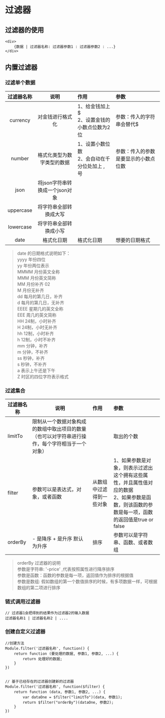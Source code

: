 # 过滤器

## 过滤器的使用
    <div>
        {数据 | 过滤器名称: 过滤器参数1 : 过滤器参数2 : ...}
    </div>

## 内置过滤器

### 过滤单个数据

| 过滤器名称 | 说明 | 作用 | 参数 |
|:-:|:-:|:-|:-|
| currency | 对金钱进行格式化 | 1、给金钱加上$ <br> 2、设置金钱的小数点位数为2位| 参数：传入的字符串会替代$ |
| number | 格式化类型为数字类型的数据 | 1、设置小数位数 <br> 2、会自动在千分位处加上 , 号 | 参数：传入的参数是要显示的小数点位数 |
| json | 将json字符串转换成一个json对象 |  |  |
| uppercase | 将字符串全部转换成大写 | | |
| lowercase | 将字符串全部转换成小写 |
| date | 格式化日期 | 格式化日期 | 想要的日期格式 |


> date 的日期格式说明如下：<br>
yyyy 年份四位 <br>
yy 年份两位表示 <br>
MMMM 月份英文全称 <br>
MMM 月份英文简称 <br>
MM 月份补齐 02 <br>
M 月份无补齐 <br>
dd 每月的第几日，补齐 <br>
d 每月的第几日，无补齐 <br>
EEEE 星期几的英文全称 <br>
EEE 周几的英文简称 <br>
HH 24制，小时补齐 <br>
H 24制，小时无补齐 <br>
hh 12制，小时补齐 <br>
h 12制，小时不补齐 <br>
mm 分钟，补齐 <br>
m 分钟，不补齐 <br>
ss 秒钟，补齐 <br>
s 秒钟，不补齐 <br>
a 表示上午还是下午 <br>
Z 时区的四位字符表示格式 <br>





### 过滤集合
| 过滤器名称 | 说明 | 作用 | 参数 |
| - | - | :- | :- |
| limitTo | 限制从一个数据对象构成的数组中取出项目的数量（也可以对字符串进行操作，每个字符相当于一个对象） |  | 取出的个数 |
| filter | 参数可以是表达式，对象，或者函数 | 从数组中过滤得到一些对象 | 1、如果参数是对象，则表示过滤出这个拥有这些属性，并且属性值对应的数据<br>2、如果参数是函数，则该函数的参数是每一项，函数的返回值是true or false |
| orderBy | - 是降序 + 是升序 默认为升序 | 排序 | 参数可以是字符串、函数、或者数组 |
>orderBy 过滤器的说明<br>
参数是字符串: '-price' ,代表按照属性进行降序排序<br>
参数是函数：函数的参数是每一项，返回值作为排序的根据值<br>
参数是数组: 假如数组的第一个数值排序的时候，有多项数据一样，可根据数组的第二项进行排序

### 链式调用过滤器
    // 过滤器1会把得到的结果作为过滤器2的输入数据
    过滤器名称1 | 过滤器名称2 | ....

### 创建自定义过滤器
    //创建方法
    Module.filter('过滤器名称', function() {
        return function (要处理的数据, 参数1, 参数2, ...) {
            return 处理好的数据;
        }
    })


    // 基于已经存在的过滤器创建新的过滤器
    Module.filter('过滤器名称', function($filter) {
        return function (data, 参数1, 参数2, ...) {
            var dataOne = $filter("limitTo")(data, 参数1);
            return $filter("orderBy")(dataOne, 参数2);
        }
    })








